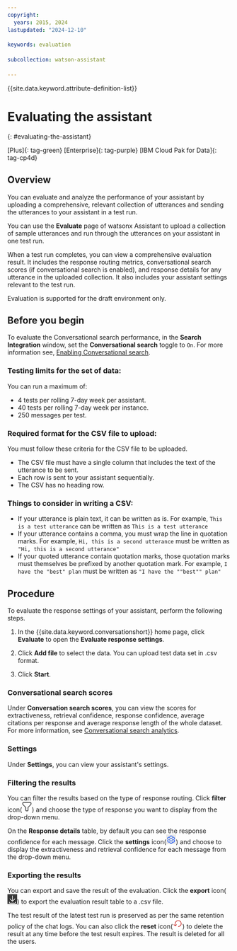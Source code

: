 ```yaml
---
copyright:
  years: 2015, 2024
lastupdated: "2024-12-10"

keywords: evaluation

subcollection: watson-assistant

---
```


{{site.data.keyword.attribute-definition-list}}

# Evaluating the assistant
{: #evaluating-the-assistant}

[Plus]{: tag-green} [Enterprise]{: tag-purple} [IBM Cloud Pak for Data]{: tag-cp4d}

## Overview

You can evaluate and analyze the performance of your assistant by uploading a comprehensive, relevant collection of utterances and sending the utterances to your assistant in a test run.

You can use the **Evaluate** page of watsonx Assistant to upload a collection of sample utterances and run through the utterances on your assistant in one test run. 

When a test run completes, you can view a comprehensive evaluation result. It includes the response routing metrics, conversational search scores (if conversational search is enabled), and response details for any utterance in the uploaded collection. It also includes your assistant settings relevant to the test run.

Evaluation is supported for the draft environment only.

## Before you begin

To evaluate the Conversational search performance, in the **Search Integration** window, set the **Conversational search** toggle to `On`. For more information see, [Enabling Conversational search](https://cloud.ibm.com/docs/watson-assistant?topic=watson-assistant-conversational-search#conversational-search-setup).

### Testing limits for the set of data:

You can run a maximum of:

- 4 tests per rolling 7-day week per assistant.
- 40 tests per rolling 7-day week per instance.
- 250 messages per test.

### Required format for the CSV file to upload:

You must follow these criteria for the CSV file to be uploaded. 

- The CSV file must have a single column that includes the text of the utterance to be sent.
- Each row is sent to your assistant sequentially. 
- The CSV has no heading row. 

### Things to consider in writing a CSV:

- If your utterance is plain text, it can be written as is. For example, `This is a test utterance` can be written as
`This is a test utterance`
- If your utterance contains a comma, you must wrap the line in quotation marks. For example,
`Hi, this is a second utterance` must be written as `"Hi, this is a second utterance"`
- If your quoted utterance contain quotation marks, those quotation marks must themselves be prefixed by another quotation mark. For example,
`I have the "best" plan` must be written as `"I have the ""best"" plan"`

## Procedure

To evaluate the response settings of your assistant, perform the following steps.

1. In the {{site.data.keyword.conversationshort}} home page, click **Evaluate** to open the **Evaluate response settings**.

1. Click **Add file** to select the data. You can upload test data set in .csv format.

1. Click **Start**.

### Conversational search scores

Under **Conversation search scores**, you can view the scores for extractiveness, retrieval confidence, response confidence, average citations per response and average response length of the whole dataset. For more information, see [Conversational search analytics](https://cloud.ibm.com/docs/watson-assistant?topic=watson-assistant-conversational-search-analytics).

### Settings

Under **Settings**, you can view your assistant's settings.

### Filtering the results

You can filter the results based on the type of response routing. Click **filter** icon(![Filter icon](images/filter-response.png)) and choose the type of response you want to display from the drop-down menu.

On the **Response details** table, by default you can see the response confidence for each message. Click the **settings** icon(![Settings icon](images/response-details-settings.png)) and choose to display the extractiveness and retrieval confidence for each message from the drop-down menu.

### Exporting the results

You can export and save the result of the evaluation. Click the **export** icon(![filter icon](images/export-evaluation-results.png)) to export the evaluation result table to a .csv file. 

The test result of the latest test run is preserved as per the same retention policy of the chat logs. You can also click the **reset** icon(![Reset icon](images/reset-evaluation-results.png)) to delete the result at any time before the test result expires. The result is deleted for all the users.

